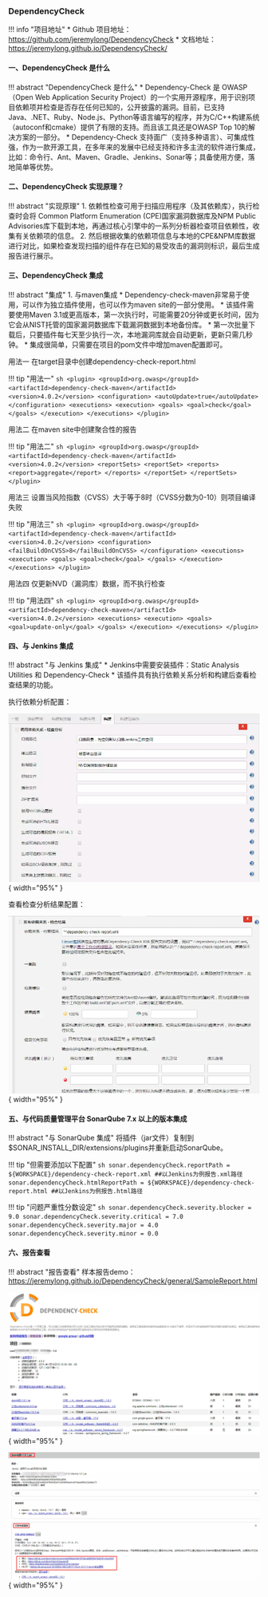 
### DependencyCheck

!!! info "项目地址"
    * Github 项目地址：https://github.com/jeremylong/DependencyCheck
    * 文档地址：https://jeremylong.github.io/DependencyCheck/

#### 一、DependencyCheck 是什么

!!! abstract "DependencyCheck 是什么"
    * Dependency-Check 是 OWASP（Open Web Application Security Project）的一个实用开源程序，用于识别项目依赖项并检查是否存在任何已知的，公开披露的漏洞。目前，已支持Java、.NET、Ruby、Node.js、Python等语言编写的程序，并为C/C++构建系统（autoconf和cmake）提供了有限的支持。而且该工具还是OWASP Top 10的解决方案的一部分。
    * Dependency-Check 支持面广（支持多种语言）、可集成性强，作为一款开源工具，在多年来的发展中已经支持和许多主流的软件进行集成，比如：命令行、Ant、Maven、Gradle、Jenkins、Sonar等；具备使用方便，落地简单等优势。

#### 二、DependencyCheck 实现原理？

!!! abstract "实现原理"
    1. 依赖性检查可用于扫描应用程序（及其依赖库），执行检查时会将 Common Platform Enumeration (CPE)国家漏洞数据库及NPM Public Advisories库下载到本地，再通过核心引擎中的一系列分析器检查项目依赖性，收集有关依赖项的信息。
    2. 然后根据收集的依赖项信息与本地的CPE&NPM库数据进行对比，如果检查发现扫描的组件存在已知的易受攻击的漏洞则标识，最后生成报告进行展示。

#### 三、DependencyCheck 集成

!!! abstract "集成"
    1. 与maven集成
        * Dependency-check-maven非常易于使用，可以作为独立插件使用，也可以作为maven site的一部分使用。
        * 该插件需要使用Maven 3.1或更高版本，第一次执行时，可能需要20分钟或更长时间，因为它会从NIST托管的国家漏洞数据库下载漏洞数据到本地备份库。
        * 第一次批量下载后，只要插件每七天至少执行一次，本地漏洞库就会自动更新，更新只需几秒钟。
        * 集成很简单，只需要在项目的pom文件中增加maven配置即可。

用法一 在target目录中创建dependency-check-report.html

!!! tip "用法一"
    ```sh
        <plugin>
            <groupId>org.owasp</groupId>
            <artifactId>dependency-check-maven</artifactId>
            <version>4.0.2</version>
            <configuration>
                <autoUpdate>true</autoUpdate>
            </configuration>
            <executions>
                <execution>
                    <goals>
                        <goal>check</goal>
                    </goals>
                </execution>
            </executions>
        </plugin>
    ```

用法二 在maven site中创建聚合性的报告

!!! tip "用法二"
    ```sh
        <plugin>
            <groupId>org.owasp</groupId>
            <artifactId>dependency-check-maven</artifactId>
            <version>4.0.2</version>
            <reportSets>
                <reportSet>
                    <reports>
                        <report>aggregate</report>
                    </reports>
                </reportSet>
            </reportSets>
        </plugin>
    ```

用法三 设置当风险指数（CVSS）大于等于8时（CVSS分数为0-10）则项目编译失败

!!! tip "用法三"
    ```sh
        <plugin>
            <groupId>org.owasp</groupId>
            <artifactId>dependency-check-maven</artifactId>
            <version>4.0.2</version>
            <configuration>
                <failBuildOnCVSS>8</failBuildOnCVSS>
            </configuration>
            <executions>
                <execution>
                    <goals>
                        <goal>check</goal>
                    </goals>
                </execution>
            </executions>
        </plugin>
    ```

用法四 仅更新NVD（漏洞库）数据，而不执行检查

!!! tip "用法四"
    ```sh
        <plugin>
            <groupId>org.owasp</groupId>
            <artifactId>dependency-check-maven</artifactId>
            <version>4.0.2</version>
            <executions>
                <execution>
                    <goals>
                        <goal>update-only</goal>
                    </goals>
                </execution>
            </executions>
        </plugin>
    ```

#### 四、与 Jenkins 集成

!!! abstract "与 Jenkins 集成"
    * Jenkins中需要安装插件：Static Analysis Utilities 和 Dependency-Check
    * 该插件具有执行依赖关系分析和构建后查看检查结果的功能。

执行依赖分析配置：

![与Jenkins集成](../img/question/dependency1.png){ width="95%" }

查看检查分析结果配置：

![与Jenkins集成](../img/question/dependency2.png){ width="95%" }

#### 五、与代码质量管理平台 SonarQube 7.x 以上的版本集成

!!! abstract "与 SonarQube 集成"
    将插件（jar文件）复制到$SONAR_INSTALL_DIR/extensions/plugins并重新启动SonarQube。

!!! tip "但需要添加以下配置"
    ```sh
        sonar.dependencyCheck.reportPath = ${WORKSPACE}/dependency-check-report.xml
        ##以Jenkins为例报告.xml路径
        sonar.dependencyCheck.htmlReportPath = ${WORKSPACE}/dependency-check-report.html
        ##以Jenkins为例报告.html路径
    ```

!!! tip "问题严重性分数设定"
    ```sh
        sonar.dependencyCheck.severity.blocker = 9.0
        sonar.dependencyCheck.severity.critical = 7.0
        sonar.dependencyCheck.severity.major = 4.0
        sonar.dependencyCheck.severity.minor = 0.0
    ```

#### 六、报告查看

!!! abstract "报告查看"
    样本报告demo：https://jeremylong.github.io/DependencyCheck/general/SampleReport.html

![报告查看](../img/question/dependency3.png){ width="95%" }

![报告查看](../img/question/dependency4.png){ width="95%" }
